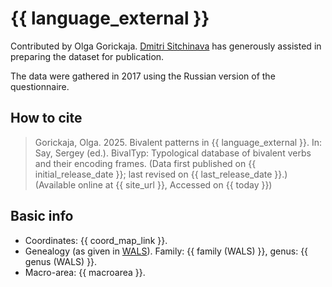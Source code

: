 # {{ language_external }}
Contributed by Olga Gorickaja. [Dmitri Sitchinava](https://www.uni-potsdam.de/de/slavische-linguistik/team/dr-dmitri-sitchinava) has generously assisted in preparing the dataset for publication.

The data were gathered in 2017 using the Russian version of the questionnaire.

## How to cite
> Gorickaja, Olga. 2025. Bivalent patterns in {{ language_external }}. 
> In: Say, Sergey (ed.). BivalTyp: Typological database of bivalent verbs and their encoding frames. 
> (Data first published on {{ initial_release_date }}; last revised on {{ last_release_date }}.) 
> (Available online at {{ site_url }}, Accessed on {{ today }})

## Basic info
- Coordinates: {{ coord_map_link }}.
- Genealogy (as given in [WALS](https://wals.info/)). Family: {{ family (WALS) }}, genus: {{ genus (WALS) }}.
- Macro-area: {{ macroarea }}.
